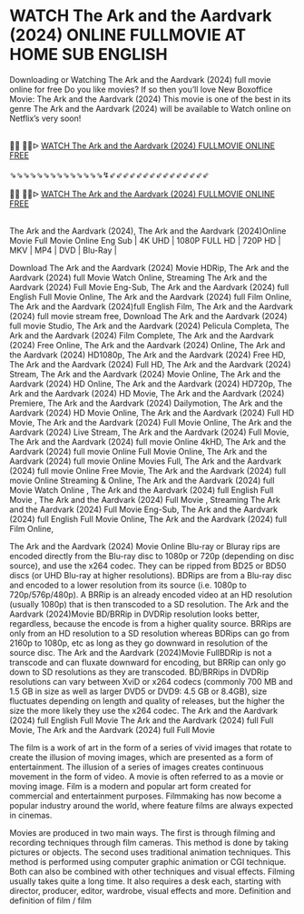WATCH The Ark and the Aardvark (2024) ONLINE FULLMOVIE AT HOME SUB ENGLISH
=
Downloading or Watching The Ark and the Aardvark (2024) full movie online for free Do you like movies? If so then you’ll love New Boxoffice Movie: The Ark and the Aardvark (2024) This movie is one of the best in its genre The Ark and the Aardvark (2024) will be available to Watch online on Netflix’s very soon!

<div><br /></div><div>🔴🔴 🔴🔴ᐅ&nbsp;<a href="https://t.co/JOpisuIljz">WATCH The Ark and the Aardvark (2024) FULLMOVIE ONLINE FREE</a></div><div><br /></div><div><div>⇘⇘⇘⇘⇘⇘⇘⇘⇘⇘⇘⇘⇘⇘↯⇙⇙⇙⇙⇙⇙⇙⇙⇙⇙⇙⇙⇙⇙⇙</div></div><div><br /></div><div><div><div>🔴🔴 🔴🔴ᐅ&nbsp;<a href="https://t.co/No2Kmpvkz8">WATCH The Ark and the Aardvark (2024) FULLMOVIE ONLINE FREE</a></div></div></div><div><br /></div>

The Ark and the Aardvark (2024), The Ark and the Aardvark (2024)Online Movie Full Movie Online Eng Sub
| 4K UHD | 1080P FULL HD | 720P HD | MKV | MP4 | DVD | Blu-Ray |

Download The Ark and the Aardvark (2024) Movie HDRip,
The Ark and the Aardvark (2024) full Movie Watch Online,
Streaming The Ark and the Aardvark (2024) Full Movie Eng-Sub,
The Ark and the Aardvark (2024) full English Full Movie Online,
The Ark and the Aardvark (2024) full Film Online,
The Ark and the Aardvark (2024)full English Film,
The Ark and the Aardvark (2024) full movie stream free,
Download The Ark and the Aardvark (2024) full movie Studio,
The Ark and the Aardvark (2024) Pelicula Completa,
The Ark and the Aardvark (2024) Film Complete,
The Ark and the Aardvark (2024) Free Online,
The Ark and the Aardvark (2024) Online,
The Ark and the Aardvark (2024) HD1080p,
The Ark and the Aardvark (2024) Free HD,
The Ark and the Aardvark (2024) Full HD,
The Ark and the Aardvark (2024) Stream,
The Ark and the Aardvark (2024) Movie Online,
The Ark and the Aardvark (2024) HD Online,
The Ark and the Aardvark (2024) HD720p,
The Ark and the Aardvark (2024) HD Movie,
The Ark and the Aardvark (2024) Premiere,
The Ark and the Aardvark (2024) Dailymotion,
The Ark and the Aardvark (2024) HD Movie Online,
The Ark and the Aardvark (2024) Full HD Movie,
The Ark and the Aardvark (2024) Full Movie Online,
The Ark and the Aardvark (2024) Live Stream,
The Ark and the Aardvark (2024) Full Movie,
The Ark and the Aardvark (2024) full movie Online 4kHD,
The Ark and the Aardvark (2024) full movie Online Full Movie Online,
The Ark and the Aardvark (2024) full movie Online Movies Full,
The Ark and the Aardvark (2024) full movie Online Free Movie,
The Ark and the Aardvark (2024) full movie Online Streaming & Online,
The Ark and the Aardvark (2024) full Movie Watch Online ,
The Ark and the Aardvark (2024) full English Full Movie ,
The Ark and the Aardvark (2024) Full Movie ,
Streaming The Ark and the Aardvark (2024) Full Movie Eng-Sub,
The Ark and the Aardvark (2024) full English Full Movie Online,
The Ark and the Aardvark (2024) full Film Online,


The Ark and the Aardvark (2024) Movie Online Blu-ray or Bluray rips are encoded directly from the Blu-ray disc to 1080p or 720p (depending on disc source), and use the x264 codec. They can be ripped from BD25 or BD50 discs (or UHD Blu-ray at higher resolutions). BDRips are from a Blu-ray disc and encoded to a lower resolution from its source (i.e. 1080p to 720p/576p/480p). A BRRip is an already encoded video at an HD resolution (usually 1080p) that is then transcoded to a SD resolution. The Ark and the Aardvark (2024)Movie BD/BRRip in DVDRip resolution looks better, regardless, because the encode is from a higher quality source. BRRips are only from an HD resolution to a SD resolution whereas BDRips can go from 2160p to 1080p, etc as long as they go downward in resolution of the source disc. The Ark and the Aardvark (2024)Movie FullBDRip is not a transcode and can fluxate downward for encoding, but BRRip can only go down to SD resolutions as they are transcoded. BD/BRRips in DVDRip resolutions can vary between XviD or x264 codecs (commonly 700 MB and 1.5 GB in size as well as larger DVD5 or DVD9: 4.5 GB or 8.4GB), size fluctuates depending on length and quality of releases, but the higher the size the more likely they use the x264 codec. 
The Ark and the Aardvark (2024) full English Full Movie The Ark and the Aardvark (2024) full Full Movie, The Ark and the Aardvark (2024) full Full Movie 

The film is a work of art in the form of a series of vivid images that rotate to create the illusion of moving images, which are presented as a form of entertainment. The illusion of a series of images creates continuous movement in the form of video. A movie is often referred to as a movie or moving image. Film is a modern and popular art form created for commercial and entertainment purposes. Filmmaking has now become a popular industry around the world, where feature films are always expected in cinemas.

Movies are produced in two main ways. The first is through filming and recording techniques through film cameras. This method is done by taking pictures or objects. The second uses traditional animation techniques. This method is performed using computer graphic animation or CGI technique. Both can also be combined with other techniques and visual effects. Filming usually takes quite a long time. It also requires a desk each, starting with director, producer, editor, wardrobe, visual effects and more. Definition and definition of film / film
